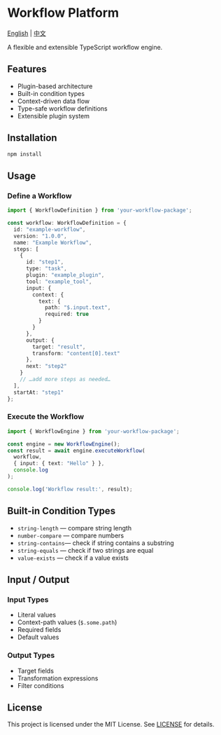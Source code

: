 # Workflow Platform

[English](README.md) | [中文](README.zh-CN.md)

A flexible and extensible TypeScript workflow engine.

## Features

* Plugin-based architecture
* Built-in condition types
* Context-driven data flow
* Type-safe workflow definitions
* Extensible plugin system

## Installation

```bash
npm install
```

## Usage

### Define a Workflow

```typescript
import { WorkflowDefinition } from 'your-workflow-package';

const workflow: WorkflowDefinition = {
  id: "example-workflow",
  version: "1.0.0",
  name: "Example Workflow",
  steps: [
    {
      id: "step1",
      type: "task",
      plugin: "example_plugin",
      tool: "example_tool",
      input: {
        context: {
          text: {
            path: "$.input.text",
            required: true
          }
        }
      },
      output: {
        target: "result",
        transform: "content[0].text"
      },
      next: "step2"
    }
    // …add more steps as needed…
  ],
  startAt: "step1"
};
```

### Execute the Workflow

```typescript
import { WorkflowEngine } from 'your-workflow-package';

const engine = new WorkflowEngine();
const result = await engine.executeWorkflow(
  workflow,
  { input: { text: "Hello" } },
  console.log
);

console.log('Workflow result:', result);
```

## Built-in Condition Types

* `string-length`  — compare string length
* `number-compare` — compare numbers
* `string-contains`— check if string contains a substring
* `string-equals`  — check if two strings are equal
* `value-exists`   — check if a value exists

## Input / Output

### Input Types

* Literal values
* Context-path values (`$.some.path`)
* Required fields
* Default values

### Output Types

* Target fields
* Transformation expressions
* Filter conditions

## License

This project is licensed under the MIT License. See [LICENSE](LICENSE) for details.